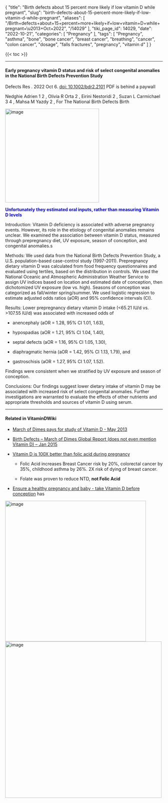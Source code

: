 {
    "title": "Birth defects about 15 percent more likely if low vitamin D while pregnant",
    "slug": "birth-defects-about-15-percent-more-likely-if-low-vitamin-d-while-pregnant",
    "aliases": [
        "/Birth+defects+about+15+percent+more+likely+if+low+vitamin+D+while+pregnant+\u2013+Oct+2022",
        "/14029"
    ],
    "tiki_page_id": 14029,
    "date": "2022-10-21",
    "categories": [
        "Pregnancy"
    ],
    "tags": [
        "Pregnancy",
        "asthma",
        "bone",
        "bone cancer",
        "breast cancer",
        "breathing",
        "cancer",
        "colon cancer",
        "dosage",
        "falls fractures",
        "pregnancy",
        "vitamin d"
    ]
}


{{< toc >}} 

---

#### Early pregnancy vitamin D status and risk of select congenital anomalies in the National Birth Defects Prevention Study

Defects Res . 2022 Oct 6. [doi: 10.1002/bdr2.2101](https://doi.org/10.1002/bdr2.2101) PDF is behind a paywall

Nedghie Adrien  1   2 , Olivia R Orta  2 , Eirini Nestoridi  2 , Suzan L Carmichael  3   4 , Mahsa M Yazdy  2 , For The National Birth Defects Birth 

<img src="https://d378j1rmrlek7x.cloudfront.net/attachments/jpeg/birth-defects-vs-iu-intake.jpg" alt="image" width="300">

 **<span style="color:#00F;">Unfortunately they estimated oral inputs, rather than measuring Vitamin D levels</span>** 

Introduction: Vitamin D deficiency is associated with adverse pregnancy events. However, its role in the etiology of congenital anomalies remains unclear. We examined the association between vitamin D status, measured through prepregnancy diet, UV exposure, season of conception, and congenital anomalies.s

Methods: We used data from the National Birth Defects Prevention Study, a U.S. population-based case-control study (1997-2011). Prepregnancy dietary vitamin D was calculated from food frequency questionnaires and evaluated using tertiles, based on the distribution in controls. We used the National Oceanic and Atmospheric Administration Weather Service to assign UV indices based on location and estimated date of conception, then dichotomized UV exposure (low vs. high). Seasons of conception was categorized as fall/winter spring/summer. We used logistic regression to estimate adjusted odds ratios (aOR) and 95% confidence intervals (CI).

Results: Lower prepregnancy dietary vitamin D intake (<65.21 IU/d vs. >107.55 IU/d) was associated with increased odds of 

* anencephaly (aOR = 1.28, 95% CI 1.01, 1.63), 

* hypospadias (aOR = 1.21, 95% CI 1.04, 1.40), 

* septal defects (aOR = 1.16, 95% CI 1.05, 1.30),

* diaphragmatic hernia (aOR = 1.42, 95% CI 1.13, 1.79), and 

* gastroschisis (aOR = 1.27, 95% CI 1.07, 1.52). 

Findings were consistent when we stratified by UV exposure and season of conception.

Conclusions: Our findings suggest lower dietary intake of vitamin D may be associated with increased risk of select congenital anomalies. Further investigations are warranted to evaluate the effects of other nutrients and appropriate thresholds and sources of vitamin D using serum.

---

#### Related in VitaminDWiki

* [March of Dimes pays for study of Vitamin D - May 2013](/posts/march-of-dimes-pays-for-study-of-vitamin-d)

* [Birth Defects – March of Dimes Global Report (does not even mention Vitamin D) – Jan 2015](/posts/birth-defects-march-of-dimes-global-report-does-not-even-mention-vitamin-d)

* [Vitamin D is 100X better than folic acid during pregnancy](/posts/vitamin-d-is-100x-better-than-folic-acid-during-pregnancy)

   * Folic Acid increases Breast Cancer risk by 20%, colorectal cancer by 35%, childhood asthma by 26%. 2X risk of dying of breast cancer.

   * Folate was proven to reduce NTD,  **not Folic Acid** 

* [Ensure a healthy pregnancy and baby - take Vitamin D before conception](/posts/ensure-a-healthy-pregnancy-and-baby-take-vitamin-d-before-conception)  has 

<img src="/attachments/d3.mock.jpg" alt="image" width="450">

<img src="https://d378j1rmrlek7x.cloudfront.net/attachments/jpeg/fetus-development.jpg" alt="image" width="500">

<!-- ~tc~ (alias(Birth defects about 15 percent more-likely if consume little vitamin D – Oct 2022)) ~/tc~ -->

<!-- ~tc~ (alias(Birth defects about 15 percent more likely if consume little vitamin D – Oct 2022)) ~/tc~ -->

<!-- ~tc~ (alias(Birth defects about 15 percent more likely if consume very little vitamin D – Oct 2022)) ~/tc~ -->